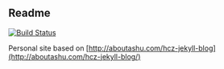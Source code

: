 ## Readme
[![Build Status](https://travis-ci.org/brunojdo/brunojdo.github.io.svg?branch=master)](https://travis-ci.org/brunojdo/brunojdo.github.io)

Personal site based on [http://aboutashu.com/hcz-jekyll-blog](http://aboutashu.com/hcz-jekyll-blog/)

